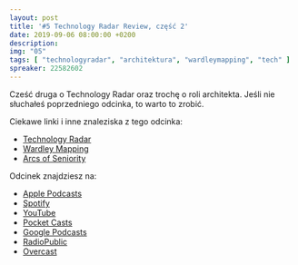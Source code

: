 ```yaml
---
layout: post
title: '#5 Technology Radar Review, część 2'
date: 2019-09-06 08:00:00 +0200
description: 
img: "05"
tags: [ "technologyradar", "architektura", "wardleymapping", "tech" ] 
spreaker: 22582602
---
```

Cześć druga o Technology Radar oraz trochę o roli architekta. Jeśli nie słuchałeś poprzedniego odcinka, to warto to zrobić.

Ciekawe linki i inne znaleziska z tego odcinka:

- [Technology Radar](https://www.thoughtworks.com/radar)
- [Wardley Mapping](https://learnwardleymapping.com/)
- [Arcs of Seniority](https://www.stevanpopovic.com/arcs-of-seniority/)

Odcinek znajdziesz na:

- [Apple Podcasts](https://podcasts.apple.com/pl/podcast/technology-radar-review-cz%C4%99%C5%9B%C4%87-2/id1477067604?i=1000449593578&l=pl)
- [Spotify](https://open.spotify.com/episode/22Q22rdsdpinlVYp2yCYNd)
- [YouTube](https://www.youtube.com/watch?v=X3qKN8EX1Dc)
- [Pocket Casts](https://pca.st/16k1)
- [Google Podcasts](https://podcasts.google.com/?feed=aHR0cHM6Ly9hbmNob3IuZm0vcy84NzIwMTBjL3BvZGNhc3QvcnNz&episode=YzhmNjkxYmQtM2JlNC1iNzI0LTNjNzQtZDA4MDhhMjRlMmIy)
- [RadioPublic](https://radiopublic.com/patoarchitekci-6BJROa/ep/s1!df2b3)
- [Overcast](https://overcast.fm/+Tnua2PHtM)

